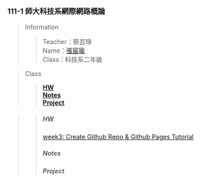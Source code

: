 ### 111-1 師大科技系網際網路概論
> Information
> > Teacher：蔡芸琤 <br />
> > Name：[張宸瑜](https://chenyuuuch.github.io/Web/my%20page/) <br />
> > Class：科技系二年級

> Class
> > **[HW](#hw)** <br />
> > **[Notes](#notes)** <br />
> > **[Project](#project)** <br />


> > ##### HW 
> > [week3: Create Github Repo & Github Pages Tutorial](https://chenyuuuch.github.io/Web/my%20page/)
> > ##### Notes
> > ##### Project
